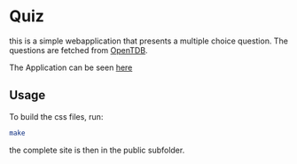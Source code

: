 # Quiz

this is a simple webapplication that presents a multiple choice question.
The questions are fetched from [OpenTDB](https://opentdb.com).

The Application can be seen [here](https://quiz.pako.ga)

## Usage

To build the css files, run:

```bash
make
```

the complete site is then in the public subfolder.

